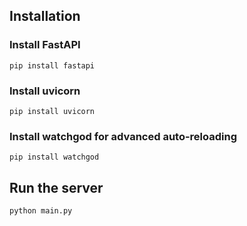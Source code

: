 ## Installation
### Install FastAPI
`pip install fastapi`
### Install uvicorn
`pip install uvicorn`
### Install watchgod for advanced auto-reloading
`pip install watchgod`

## Run the server
`python main.py`
